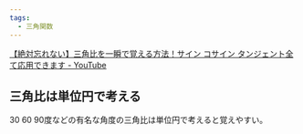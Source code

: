 ```yaml
---
tags:
  - 三角関数
---
```

[【絶対忘れない】三角比を一瞬で覚える方法！サイン コサイン タンジェント全て応用できます - YouTube](https://www.youtube.com/watch?v=m0ysAjWzH64)

## 三角比は単位円で考える

30 60 90度などの有名な角度の三角比は単位円で考えると覚えやすい。